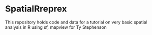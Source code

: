 # SpatialRreprex
This repository holds code and data for a tutorial on very basic spatial analysis in R using sf, mapview for Ty Stephenson
